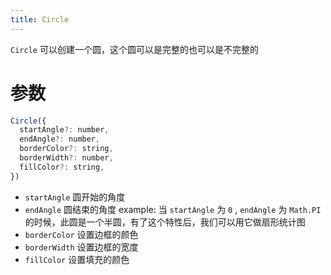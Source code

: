 ```yaml
---
title: Circle
---
```


`Circle` 可以创建一个圆，这个圆可以是完整的也可以是不完整的

# 参数

```javascript
Circle({
  startAngle?: number,
  endAngle?: number,
  borderColor?: string,
  borderWidth?: number,
  fillColor?: string,
})
```

- `startAngle` 圆开始的角度
- `endAngle` 圆结束的角度
  example: 当 `startAngle` 为 `0` , `endAngle` 为 `Math.PI` 的时候，此圆是一个半圆，有了这个特性后，我们可以用它做扇形统计图
- `borderColor` 设置边框的颜色
- `borderWidth` 设置边框的宽度
- `fillColor` 设置填充的颜色
